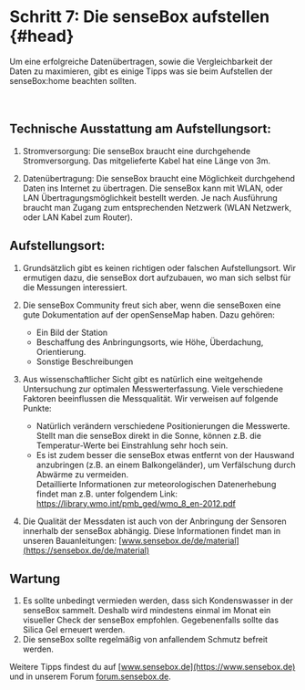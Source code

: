# Schritt 7: Die senseBox aufstellen {#head}
<div class="description">Um eine erfolgreiche Datenübertragen, sowie die Vergleichbarkeit der Daten zu maximieren, gibt es einige Tipps was sie beim Aufstellen der senseBox:home beachten sollten.</div>

<div class="line">
    <br>
    <br>
</div>

## Technische Ausstattung am Aufstellungsort:

1.	Stromversorgung: Die senseBox braucht eine durchgehende Stromversorgung. Das mitgelieferte Kabel hat eine Länge von 3m.

2.	Datenübertragung: Die senseBox braucht eine Möglichkeit durchgehend Daten ins Internet zu übertragen. Die senseBox kann mit WLAN, oder LAN Übertragungsmöglichkeit bestellt werden. Je nach Ausführung braucht man Zugang zum entsprechenden Netzwerk (WLAN Netzwerk, oder LAN Kabel zum Router).

## Aufstellungsort:

1.	Grundsätzlich gibt es keinen richtigen oder falschen Aufstellungsort. Wir ermutigen dazu, die senseBox dort aufzubauen, wo man sich selbst für die Messungen interessiert. 

2.	Die senseBox Community freut sich aber, wenn die senseBoxen eine gute Dokumentation auf der openSenseMap haben. Dazu gehören:
    *	Ein Bild der Station
    *	Beschaffung des Anbringungsorts, wie Höhe, Überdachung, Orientierung.
    *	Sonstige Beschreibungen

3.	Aus wissenschaftlicher Sicht gibt es natürlich eine weitgehende Untersuchung zur optimalen Messwerterfassung. Viele verschiedene Faktoren beeinflussen die Messqualität. Wir verweisen auf folgende Punkte:
    *	Natürlich verändern verschiedene Positionierungen die Messwerte. Stellt man die senseBox direkt in die Sonne, 
    können z.B. die Temperatur-Werte bei Einstrahlung sehr hoch sein.
    *	Es ist zudem besser die senseBox etwas entfernt von der Hauswand anzubringen (z.B. an einem Balkongeländer), um Verfälschung durch Abwärme zu vermeiden.  
    Detaillierte Informationen zur meteorologischen Datenerhebung findet man z.B. unter folgendem Link: https://library.wmo.int/pmb_ged/wmo_8_en-2012.pdf 

4.	Die Qualität der Messdaten ist auch von der Anbringung der Sensoren innerhalb der senseBox abhängig. Diese Informationen findet man in unseren Bauanleitungen: [www.sensebox.de/de/material](https://sensebox.de/de/material)


## Wartung

1.	Es sollte unbedingt vermieden werden, dass sich Kondenswasser in der senseBox sammelt. Deshalb wird mindestens einmal im Monat ein visueller Check der senseBox empfohlen. Gegebenenfalls sollte das Silica Gel erneuert werden. 
2.	Die senseBox sollte regelmäßig von anfallendem Schmutz befreit werden.

Weitere Tipps findest du auf [www.sensebox.de](https://www.sensebox.de) und in unserem Forum [forum.sensebox.de](https://forum.sensebox.de/).  
